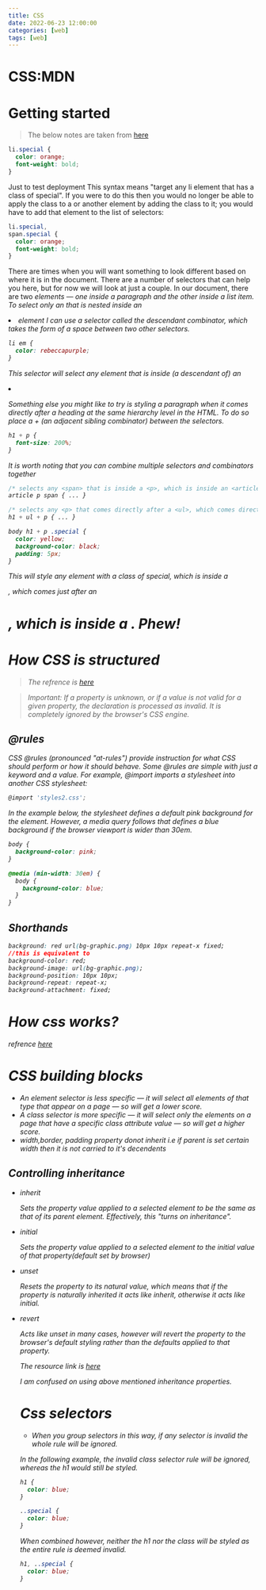```yaml
---
title: CSS 
date: 2022-06-23 12:00:00
categories: [web]
tags: [web]
---
```

# CSS:MDN

# Getting started

> The below notes are taken from [here](https://developer.mozilla.org/en-US/docs/Learn/CSS/First_steps/Getting_started)
> 

```css
li.special {
  color: orange;
  font-weight: bold;
}
```
Just to test deployment
This syntax means "target any li element that has a class of special". If you were to do this then you would no longer be able to apply the class to a <span> or another element by adding the class to it; you would have to add that element to the list of selectors:

```css
li.special,
span.special {
  color: orange;
  font-weight: bold;
}
```

There are times when you will want something to look different based on where it is in the document. There are a number of selectors that can help you here, but for now we will look at just a couple. In our document, there are two <em> elements — one inside a paragraph and the other inside a list item. To select only an <em> that is nested inside an <li> element I can use a selector called the descendant combinator, which takes the form of a space between two other selectors.

```css
li em {
  color: rebeccapurple;
}
```

This selector will select any <em> element that is inside (a descendant of) an <li>

Something else you might like to try is styling a paragraph when it comes directly after a heading at the same hierarchy level in the HTML. To do so place a + (an adjacent sibling combinator) between the selectors.

```css
h1 + p {
  font-size: 200%;
}
```

It is worth noting that you can combine multiple selectors and combinators together

```css
/* selects any <span> that is inside a <p>, which is inside an <article>  */
article p span { ... }

/* selects any <p> that comes directly after a <ul>, which comes directly after an <h1>  */
h1 + ul + p { ... }
```

```css
body h1 + p .special {
  color: yellow;
  background-color: black;
  padding: 5px;
}
```

This will style any element with a class of special, which is inside a <p>, which comes just after an <h1>, which is inside a <body>. Phew!

# How CSS is structured

> The refrence is [here](https://developer.mozilla.org/en-US/docs/Learn/CSS/First_steps/How_CSS_is_structured)
> 

> Important: If a property is unknown, or if a value is not valid for a given property, the declaration is processed as invalid. It is completely ignored by the browser's CSS engine.
> 

## @rules

CSS @rules (pronounced "at-rules") provide instruction for what CSS should perform or how it should behave. Some @rules are simple with just a keyword and a value. For example, @import imports a stylesheet into another CSS stylesheet:

```jsx
@import 'styles2.css';
```

In the example below, the stylesheet defines a default pink background for the <body> element. However, a media query follows that defines a blue background if the browser viewport is wider than 30em.

```css
body {
  background-color: pink;
}

@media (min-width: 30em) {
  body {
    background-color: blue;
  }
}
```

## Shorthands

```css
background: red url(bg-graphic.png) 10px 10px repeat-x fixed;
//this is equivalent to
background-color: red;
background-image: url(bg-graphic.png);
background-position: 10px 10px;
background-repeat: repeat-x;
background-attachment: fixed;
```

# How css works?

refrence  [here](https://developer.mozilla.org/en-US/docs/Learn/CSS/First_steps/How_CSS_works)

# CSS building blocks

- An element selector is less specific — it will select all elements of that type that appear on a page — so will get a lower score.
- A class selector is more specific — it will select only the elements on a page that have a specific class attribute value — so will get a higher score.
- width,border, padding  property donot inherit i.e if parent is set certain width then it is not carried to it's decendents

## Controlling inheritance

- inherit
    
    Sets the property value applied to a selected element to be the same as that of its parent element. Effectively, this "turns on inheritance".
    
- initial
    
    Sets the property value applied to a selected element to the initial value of that property(default set by browser)
    
- unset
    
    Resets the property to its natural value, which means that if the property is naturally inherited it acts like inherit, otherwise it acts like initial.
    
- revert
    
    Acts like unset in many cases, however will revert the property to the browser's default styling rather than the defaults applied to that property.
    
    The resource link is [here](https://developer.mozilla.org/en-US/docs/Learn/CSS/Building_blocks/Cascade_and_inheritance)
    
    I am confused on using above mentioned inheritance properties.
    
    # Css selectors
    
    - When you group selectors in this way, if any selector is invalid the whole rule will be ignored.
    
    In the following example, the invalid class selector rule will be ignored, whereas the h1 would still be styled.
    
    ```css
    h1 {
      color: blue;
    }
    
    ..special {
      color: blue;
    }
    ```
    
    When combined however, neither the h1 nor the class will be styled as the entire rule is deemed invalid.
    
    ```css
    h1, ..special {
      color: blue;
    }
    ```